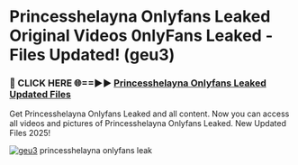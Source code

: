 # Princesshelayna Onlyfans Leaked Original Videos 0nlyFans Leaked - Files Updated! (geu3)

<h3>🔴 CLICK HERE 🌐==►► <a href="https://tinyurl.com/2wckxsce" rel="nofollow">Princesshelayna Onlyfans Leaked Updated Files</a></h3>

Get Princesshelayna Onlyfans Leaked and all content. Now you can access all videos and pictures of Princesshelayna Onlyfans Leaked. New Updated Files 2025!

[![geu3](https://i.imgur.com/AFduVYN.gif)](https://tinyurl.com/2wckxsce)
princesshelayna onlyfans leak